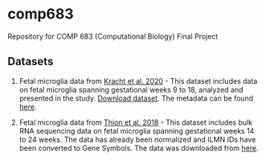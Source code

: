 # comp683
Repository for COMP 683 (Computational Biology) Final Project

## Datasets
1. Fetal microglia data from [Kracht et al. 2020](https://www.science.org/doi/10.1126/science.aba5906) - This dataset includes data on fetal microglia spanning gestational weeks 9 to 18, analyzed and presented in the study. [Download dataset](https://github.com/sneha-jaikumar/comp683/blob/main/adata_merge_fetuses_leiden.h5ad). The metadata can be found [here](https://github.com/sneha-jaikumar/comp683/blob/main/fetuses_metadata.xlsx).
   
2. Fetal microglia data from [Thion et al. 2018](https://www-sciencedirect-com.libproxy.lib.unc.edu/science/article/pii/S0092867417314320?via%3Dihub#mmc7) - This dataset includes bulk RNA sequencing data on fetal microglia spanning gestational weeks 14 to 24 weeks. The data has already been normalized and ILMN IDs have been converted to Gene Symbols. The data was downloaded from [here](https://www-ncbi-nlm-nih-gov.libproxy.lib.unc.edu/geo/query/acc.cgi?acc=GSE107128).
